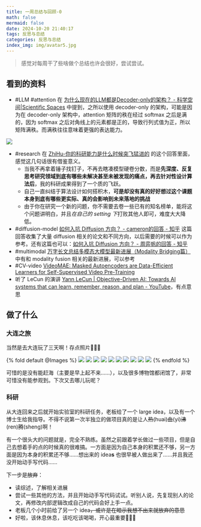 ```yaml
---
title: 一周总结与回顾-0
math: false
mermaid: false
date: 2024-10-20 21:40:17
tags: 反思与总结
categories: 反思与总结
index_img: img/avatar5.jpg
---
```


> 感觉对每周干了些啥做个总结也许会很好，尝试尝试。

## 看到的资料

- #LLM #attention 在 [为什么现在的LLM都是Decoder-only的架构？ - 科学空间|Scientific Spaces](https://kexue.fm/archives/9529/comment-page-1) 中提到，之所以使用 decoder-only 的架构，可能是因为在 decoder-only 架构中，attention 矩阵的秩在经过 softmax 之后是满的，因为 softmax 之后对角线上的元素都是正的，导致行列式值为正，所以矩阵满秩。而满秩往往意味着更强的表达能力。

![](https://cdn.jsdelivr.net/gh/KinnariyaMamaTanha/Images@images/Screenshot%20from%202024-10-17%2010-26-32.png)

- #research 在 [ZhiHu-你的科研能力是什么时候突飞猛进的](https://www.zhihu.com/question/524855881/answer/2819447733) 的这个回答里面，感觉这几句话很有借鉴意义。
    - 当我不再拿着锤子找钉子，不再去瞎凑模型硬卷分数，而是**先深度、反复思考研究领域到底有哪些未解决甚至未被发现的痛点，再去针对性设计算法后**，我的科研成果得到了一个质的飞跃。
    - 自己一直纠结于算法设计如何搭积木，**可是却没有真的好好想过这个课题本身到底有哪些更实际、真的会影响到未来落地的挑战**
    - 由于你在研究一个新的问题，你不需要去卷一些已有的知名榜单，能将这个问题讲明白，并且*在自己的 setting 下*打败其他人即可，难度大大降低。
- #diffusion-model [如何入坑 Diffusion 方向？ - cameron的回答 - 知乎](https://www.zhihu.com/question/658056360/answer/3526228476) 这篇回答收集了大量 diffusion 相关的论文和不同方向，以后需要的时候可以作为参考。还有这篇也可以：[如何入坑 Diffusion 方向？ - 周弈帆的回答 - 知乎](https://www.zhihu.com/question/658056360/answer/3531698278)
- #multimodal [万字长文总结多模态大模型最新进展（Modality Bridging篇）](https://zhuanlan.zhihu.com/p/688215018) 中有和 modality fusion 相关的最新进展，可以参考
- #CV-video [VideoMAE: Masked Autoencoders are Data-Efficient Learners for Self-Supervised Video Pre-Training](https://arxiv.org/abs/2203.12602)
- 听了 LeCun 的演讲 [Yann LeCun | Objective-Driven AI: Towards AI systems that can learn, remember, reason, and plan - YouTube](https://www.youtube.com/watch?v=MiqLoAZFRSE&ab_channel=HarvardCMSA)，有点意思

## 做了什么

### 大连之旅

当然是去大连玩了三天啊！存点照片🥰🥰🥰

{% fold default @Images %}
![](https://cdn.jsdelivr.net/gh/KinnariyaMamaTanha/Images@images/_cgi-bin_mmwebwx-bin_webwxgetmsgimg__&MsgID=344606236399499640&skey=@crypt_91aa99b7_74b18802488e62324fd62744e66f5c9b&mmweb_appid=wx_webfilehelper.jpeg)
![](https://cdn.jsdelivr.net/gh/KinnariyaMamaTanha/Images@images/_cgi-bin_mmwebwx-bin_webwxgetmsgimg__&MsgID=1802403440984299814&skey=@crypt_91aa99b7_74b18802488e62324fd62744e66f5c9b&mmweb_appid=wx_webfilehelper.jpeg)
![](https://cdn.jsdelivr.net/gh/KinnariyaMamaTanha/Images@images/_cgi-bin_mmwebwx-bin_webwxgetmsgimg__&MsgID=3274515396328048267&skey=@crypt_91aa99b7_74b18802488e62324fd62744e66f5c9b&mmweb_appid=wx_webfilehelper.jpeg)
![](https://cdn.jsdelivr.net/gh/KinnariyaMamaTanha/Images@images/_cgi-bin_mmwebwx-bin_webwxgetmsgimg__&MsgID=4783509266912975962&skey=@crypt_91aa99b7_74b18802488e62324fd62744e66f5c9b&mmweb_appid=wx_webfilehelper.jpeg)
![](https://cdn.jsdelivr.net/gh/KinnariyaMamaTanha/Images@images/_cgi-bin_mmwebwx-bin_webwxgetmsgimg__&MsgID=5009676839314788199&skey=@crypt_91aa99b7_74b18802488e62324fd62744e66f5c9b&mmweb_appid=wx_webfilehelper.jpeg)
![](https://cdn.jsdelivr.net/gh/KinnariyaMamaTanha/Images@images/_cgi-bin_mmwebwx-bin_webwxgetmsgimg__&MsgID=6730269139110003646&skey=@crypt_91aa99b7_74b18802488e62324fd62744e66f5c9b&mmweb_appid=wx_webfilehelper.jpeg)
![](https://cdn.jsdelivr.net/gh/KinnariyaMamaTanha/Images@images/_cgi-bin_mmwebwx-bin_webwxgetmsgimg__&MsgID=6807262564475211446&skey=@crypt_91aa99b7_74b18802488e62324fd62744e66f5c9b&mmweb_appid=wx_webfilehelper.jpeg)
![](https://cdn.jsdelivr.net/gh/KinnariyaMamaTanha/Images@images/_cgi-bin_mmwebwx-bin_webwxgetmsgimg__&MsgID=7076833032371931804&skey=@crypt_91aa99b7_74b18802488e62324fd62744e66f5c9b&mmweb_appid=wx_webfilehelper.jpeg)
![](https://cdn.jsdelivr.net/gh/KinnariyaMamaTanha/Images@images/_cgi-bin_mmwebwx-bin_webwxgetmsgimg__&MsgID=7546835782259530129&skey=@crypt_91aa99b7_74b18802488e62324fd62744e66f5c9b&mmweb_appid=wx_webfilehelper.jpeg)
![](https://cdn.jsdelivr.net/gh/KinnariyaMamaTanha/Images@images/_cgi-bin_mmwebwx-bin_webwxgetmsgimg__&MsgID=9169195077989074297&skey=@crypt_91aa99b7_74b18802488e62324fd62744e66f5c9b&mmweb_appid=wx_webfilehelper.jpeg)
{% endfold %}

可惜的是没有能赶海（主要是早上起不来……），以及很多博物馆都闭馆了，非常可惜没有能参观到。下次又去哪儿玩呢？

### 科研

从大连回来之后就开始实验室的科研任务，老板给了一个 large idea，以及有一个博士生给我指导。不得不说第一次半独立的做项目真的是让人~~热~~(huai)~~血~~(yi)~~沸~~(ren)~~腾~~(sheng)啊！

有一个很头大的问题就是，完全不熟练。虽然之前跟着学长做过一些项目，但是自己去想着手的点的时候真的很难搞。一方面是因为自己本身的积累还不够，另一方面是因为本身的积累还不够……想出来的 idea**s** 也很早被人做出来了……并且我还没开始动手写代码……

下一步是~~放弃~~：

- 读综述，了解相关进展
- 尝试一些其他的方法，并且开始动手写代码试试。听别人说，先复现别人的论文，再修改内部逻辑改成自己的代码会好上手一点。
- 老板几个小时前给了另一个 idea~~，或许是在暗示我想不出来就放弃的意思~~
- 好啦，该休息休息，该吃吃该喝喝，开心最重要🥰🥰🥰